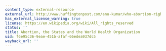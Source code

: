 ```yaml
---
content_type: external-resource
external_url: http://www.huffingtonpost.com/anu-kumar/who-abortion-rights_b_1739748.html
has_external_license_warning: true
license: https://en.wikipedia.org/wiki/All_rights_reserved
status: ''
title: Abortion, the States and the World Health Organization
uid: f6e95c36-9eae-451b-afaf-66edea937dc5
wayback_url: ''
---
```

